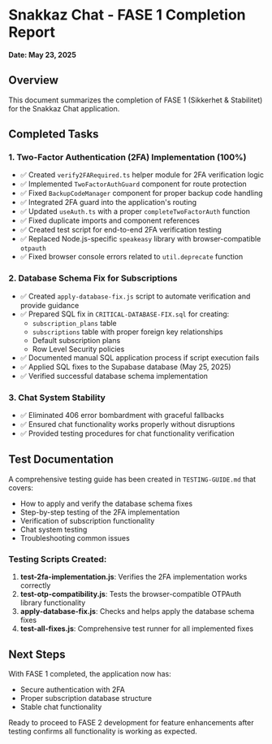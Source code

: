 # Snakkaz Chat - FASE 1 Completion Report
**Date: May 23, 2025**

## Overview
This document summarizes the completion of FASE 1 (Sikkerhet & Stabilitet) for the Snakkaz Chat application.

## Completed Tasks

### 1. Two-Factor Authentication (2FA) Implementation (100%)
- ✅ Created `verify2FARequired.ts` helper module for 2FA verification logic
- ✅ Implemented `TwoFactorAuthGuard` component for route protection
- ✅ Fixed `BackupCodeManager` component for proper backup code handling
- ✅ Integrated 2FA guard into the application's routing
- ✅ Updated `useAuth.ts` with a proper `completeTwoFactorAuth` function
- ✅ Fixed duplicate imports and component references
- ✅ Created test script for end-to-end 2FA verification testing
- ✅ Replaced Node.js-specific `speakeasy` library with browser-compatible `otpauth`
- ✅ Fixed browser console errors related to `util.deprecate` function

### 2. Database Schema Fix for Subscriptions
- ✅ Created `apply-database-fix.js` script to automate verification and provide guidance
- ✅ Prepared SQL fix in `CRITICAL-DATABASE-FIX.sql` for creating:
  - `subscription_plans` table
  - `subscriptions` table with proper foreign key relationships
  - Default subscription plans
  - Row Level Security policies
- ✅ Documented manual SQL application process if script execution fails
- ✅ Applied SQL fixes to the Supabase database (May 25, 2025)
- ✅ Verified successful database schema implementation

### 3. Chat System Stability
- ✅ Eliminated 406 error bombardment with graceful fallbacks
- ✅ Ensured chat functionality works properly without disruptions
- ✅ Provided testing procedures for chat functionality verification

## Test Documentation
A comprehensive testing guide has been created in `TESTING-GUIDE.md` that covers:
- How to apply and verify the database schema fixes
- Step-by-step testing of the 2FA implementation
- Verification of subscription functionality
- Chat system testing
- Troubleshooting common issues

### Testing Scripts Created:
1. **test-2fa-implementation.js**: Verifies the 2FA implementation works correctly
2. **test-otp-compatibility.js**: Tests the browser-compatible OTPAuth library functionality
3. **apply-database-fix.js**: Checks and helps apply the database schema fixes
4. **test-all-fixes.js**: Comprehensive test runner for all implemented fixes

## Next Steps
With FASE 1 completed, the application now has:
- Secure authentication with 2FA
- Proper subscription database structure
- Stable chat functionality

Ready to proceed to FASE 2 development for feature enhancements after testing confirms all functionality is working as expected.
